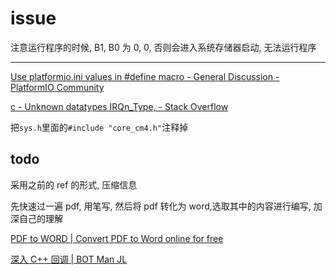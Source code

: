 # issue

注意运行程序的时候, B1, B0 为 0, 0, 否则会进入系统存储器启动, 无法运行程序

---

[Use platformio.ini values in #define macro - General Discussion - PlatformIO Community](https://community.platformio.org/t/use-platformio-ini-values-in-define-macro/10117)

[c - Unknown datatypes IRQn_Type, - Stack Overflow](https://stackoverflow.com/questions/56489064/unknown-datatypes-irqn-type)

把`sys.h`里面的`#include "core_cm4.h"`注释掉

## todo

采用之前的 ref 的形式, 压缩信息

先快速过一遍 pdf, 用笔写, 然后将 pdf 转化为 word,选取其中的内容进行编写, 加深自己的理解

[PDF to WORD | Convert PDF to Word online for free](https://www.ilovepdf.com/pdf_to_word)

[深入 C++ 回调 | BOT Man JL](https://bot-man-jl.github.io/articles/?post=2019/Inside-Cpp-Callback)
